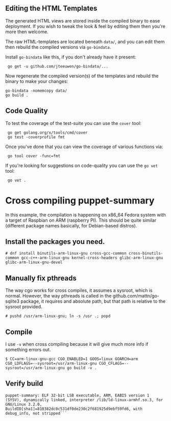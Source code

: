 
## Editing the HTML Templates

The generated HTML views are stored inside the compiled binary to ease
deployment.  If you wish to tweak the look & feel by editing them then
you're more then welcome.

The raw HTML-templates are located beneath `data/`, and you can edit them
then rebuild the compiled versions via `go-bindata`.

Install `go-bindata` like this, if you don't already have it present:

     go get -u github.com/jteeuwen/go-bindata/...

Now regenerate the compiled version(s) of the templates and rebuild the
binary to make your changes:

    go-bindata -nomemcopy data/
    go build .


## Code Quality

To test the coverage of the test-suite you can use the `cover` tool:

     go get golang.org/x/tools/cmd/cover
     go test -coverprofile fmt

Once you've done that you can view the coverage of various functions via:

     go tool cover -func=fmt

If you're looking for suggestions on code-quality you can use the `go vet`
tool:

     go vet .

# Cross compiling puppet-summary

In this example, the compilation is happening on x86_64 Fedora system with a target of Raspbian on ARM (raspberry PI). This should be quite similar (different package names basically, for Debian-based distros).

## Install the packages you need.

`# dnf install binutils-arm-linux-gnu cross-gcc-common cross-binutils-common gcc-c++-arm-linux-gnu kernel-cross-headers glibc-arm-linux-gnu  glibc-arm-linux-gnu-devel`

## Manually fix pthreads

The way cgo works for cross compiles, it assumes a sysroot, which is normal. However, the way pthreads is called in the github.com/mattn/go-sqlite3 package, it requires and absolute path, but that path is relative to the sysroot provided.

`# pushd /usr/arm-linux-gnu; ln -s /usr .; popd`

## Compile

I use `-v` when cross compiling because it will give much more info if something errors out.

`$ CC=arm-linux-gnu-gcc CGO_ENABLED=1 GOOS=linux GOARCH=arm CGO_LDFLAGS=--sysroot=/usr/arm-linux-gnu CGO_CFLAGS=--sysroot=/usr/arm-linux-gnu go build -v .`

## Verify build

```$ file puppet-summary
puppet-summary: ELF 32-bit LSB executable, ARM, EABI5 version 1 (SYSV), dynamically linked, interpreter /lib/ld-linux-armhf.so.3, for GNU/Linux 3.2.0, BuildID[sha1]=810382dc0c531df0de230c2f681925d9ebf59fd6, with debug_info, not stripped```
